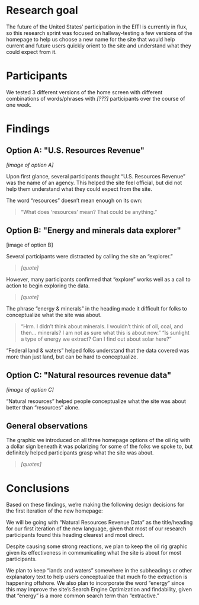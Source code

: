 # Research goal

The future of the United States’ participation in the EITI is currently in flux, so this research sprint was focused on hallway-testing a few versions of the homepage to help us choose a new name for the site that would help current and future users quickly orient to the site and understand what they could expect from it.

# Participants

We tested 3 different versions of the home screen with different combinations of words/phrases with *[???]* participants over the course of one week.

# Findings

## Option A: "U.S. Resources Revenue" 
*[image of option A]*


Upon first glance, several participants thought “U.S. Resources Revenue” was the name of an agency. This helped the site feel official, but did not help them understand what they could expect from the site.

The word “resources” doesn’t mean enough on its own:

> “What does ‘resources’ mean? That could be anything.”


## Option B: "Energy and minerals data explorer"
[image of option B]

Several participants were distracted by calling the site an “explorer.”

> *[quote]*

However, many participants confirmed that “explore” works well as a call to action to begin exploring the data.

> *[quote]*


The phrase “energy & minerals” in the heading made it difficult for folks to conceptualize what the site was about.  

> “Hrm. I didn’t think about minerals. I wouldn’t think of oil, coal, and then... minerals? I am not as sure what this is about now.”
> “Is sunlight a type of energy we extract? Can I find out about solar here?”


“Federal land & waters” helped folks understand that the data covered was more than just land, but can be hard to conceptualize.

## Option C: "Natural resources revenue data"
*[image of option C]*

“Natural resources” helped people conceptualize what the site was about better than “resources” alone.

## General observations

The graphic we introduced on all three homepage options of the oil rig with a dollar sign beneath it was polarizing for some of the folks we spoke to, but definitely helped participants grasp what the site was about.

>*[quotes]*

# Conclusions

Based on these findings, we’re making the following design decisions for the first iteration of the new homepage:

We will be going with “Natural Resources Revenue Data” as the title/heading for our first iteration of the new language, given that most of our research participants found this heading clearest and most direct.

Despite causing some strong reactions, we plan to keep the oil rig graphic given its effectiveness in communicating what the site is about for most participants.

We plan to keep “lands and waters” somewhere in the subheadings or other explanatory text to help users conceptualize that much fo the extraction is happening offshore. We also plan to incorporate the word “energy” since this may improve the site’s Search Engine Optimization and findability, given that “energy” is a more common search term than “extractive.”


